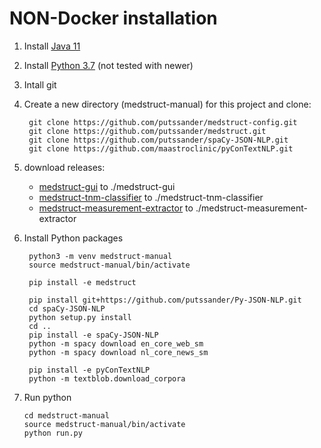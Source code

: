 # NON-Docker installation

1. Install [Java 11](https://adoptopenjdk.net/?variant=openjdk8&jvmVariant=hotspot)
2. Install [Python 3.7](https://www.python.org/downloads/) (not tested with newer)
3. Intall git
4. Create a new directory (medstruct-manual) for this project and clone:

        git clone https://github.com/putssander/medstruct-config.git
        git clone https://github.com/putssander/medstruct.git
        git clone https://github.com/putssander/spaCy-JSON-NLP.git        
        git clone https://github.com/maastroclinic/pyConTextNLP.git
        
4. download releases:

    - [medstruct-gui](https://github.com/putssander/medstruct-gui/releases/download/1.0.0/medstruct-gui-1.0.0.jar) to ./medstruct-gui
    - [medstruct-tnm-classifier](https://github.com/putssander/medstruct-tnm-classifier/releases/download/2.2.2/medstruct-tnm-classifier-2.2.2.jar) to ./medstruct-tnm-classifier
    - [medstruct-measurement-extractor](https://github.com/putssander/medstruct-measurement-extractractor/releases/download/2.3.0/medstruct-measurement-extractor-2.3.0.jar) to ./medstruct-measurement-extractor
        
5. Install Python packages
    
        python3 -m venv medstruct-manual
        source medstruct-manual/bin/activate
        
        pip install -e medstruct
     
        pip install git+https://github.com/putssander/Py-JSON-NLP.git   
        cd spaCy-JSON-NLP
        python setup.py install
        cd ..
        pip install -e spaCy-JSON-NLP
        python -m spacy download en_core_web_sm
        python -m spacy download nl_core_news_sm
        
        pip install -e pyConTextNLP
        python -m textblob.download_corpora
 
 6. Run python
    
        cd medstruct-manual
        source medstruct-manual/bin/activate
        python run.py
